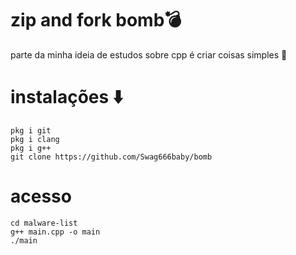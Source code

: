 # zip and fork bomb💣
parte da minha ideia de estudos sobre cpp é criar coisas simples 🐼

# instalações ⬇️
```
pkg i git
pkg i clang
pkg i g++
git clone https://github.com/Swag666baby/bomb
```

# acesso
```
cd malware-list
g++ main.cpp -o main
./main
```
